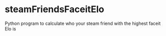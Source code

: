 # steamFriendsFaceitElo
Python program to calculate who your steam friend with the highest faceit Elo is
